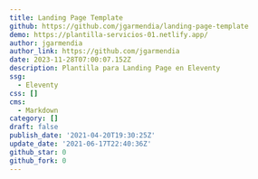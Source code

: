 ```yaml
---
title: Landing Page Template
github: https://github.com/jgarmendia/landing-page-template
demo: https://plantilla-servicios-01.netlify.app/
author: jgarmendia
author_link: https://github.com/jgarmendia
date: 2023-11-28T07:00:07.152Z
description: Plantilla para Landing Page en Eleventy
ssg:
  - Eleventy
css: []
cms:
  - Markdown
category: []
draft: false
publish_date: '2021-04-20T19:30:25Z'
update_date: '2021-06-17T22:40:36Z'
github_star: 0
github_fork: 0
---
```

